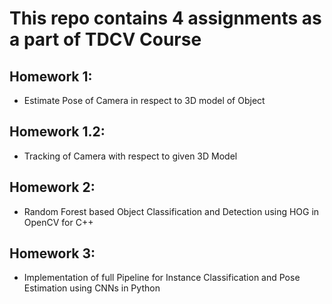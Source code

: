 # This repo contains 4 assignments as a part of TDCV Course

## Homework 1: 
   * Estimate Pose of Camera in respect to 3D model of Object

## Homework 1.2: 
   * Tracking of Camera with respect to given 3D Model

## Homework 2: 
   * Random Forest based Object Classification and Detection using HOG in OpenCV for C++

## Homework 3: 
   * Implementation of full Pipeline for Instance Classification and Pose Estimation using CNNs in Python

    